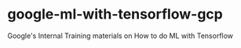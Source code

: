 # google-ml-with-tensorflow-gcp
Google's Internal Training materials on How to do ML with Tensorflow
